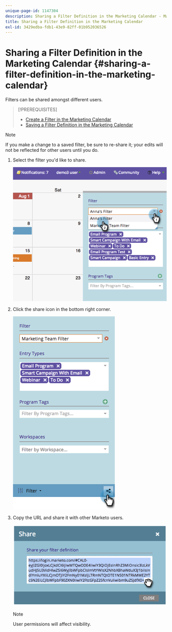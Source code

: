 ```yaml
---
unique-page-id: 1147304
description: Sharing a Filter Definition in the Marketing Calendar - Marketo Docs - Product Documentation
title: Sharing a Filter Definition in the Marketing Calendar
exl-id: 3429edba-fdb1-43e9-82ff-01b952036526
---
```

# Sharing a Filter Definition in the Marketing Calendar {#sharing-a-filter-definition-in-the-marketing-calendar}

Filters can be shared amongst different users.

>[!PREREQUISITES]
>
>* [Create a Filter in the Marketing Calendar](/help/marketo/product-docs/core-marketo-concepts/marketing-calendar/working-with-the-calendar/filtering-the-marketing-calendar.md)
>* [Saving a Filter Definition in the Marketing Calendar](/help/marketo/product-docs/core-marketo-concepts/marketing-calendar/working-with-the-calendar/saving-a-filter-definition-in-the-marketing-calendar.md)

>[!NOTE]
>
> If you make a change to a saved filter, be sure to re-share it; your edits will not be reflected for other users until you do.

1. Select the filter you'd like to share.

   ![](assets/image2014-9-24-11-3a31-3a19.png)

1. Click the share icon in the bottom right corner.

   ![](assets/image2014-9-24-11-3a31-3a24.png)

1. Copy the URL and share it with other Marketo users.

   ![](assets/image2014-9-24-11-3a31-3a29.png)

   >[!NOTE]
   >
   >User permissions will affect visibility.
